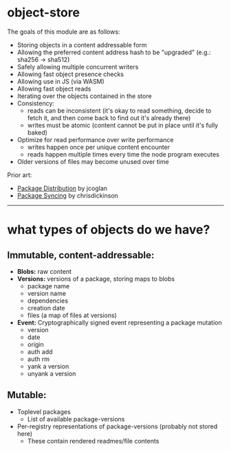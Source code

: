# object-store

The goals of this module are as follows:

- Storing objects in a content addressable form
- Allowing the preferred content address hash to be "upgraded" (e.g.: sha256 -> sha512)
- Safely allowing multiple concurrent writers
- Allowing fast object presence checks
- Allowing use in JS (via WASM)
- Allowing fast object reads
- Iterating over the objects contained in the store
- Consistency:
    - reads can be inconsistent (it's okay to read something, decide to fetch it, and then come back to find out it's already there)
    - writes must be atomic (content cannot be put in place until it's fully baked)
- Optimize for read performance over write performance
    - writes happen once per unique content encounter
    - reads happen multiple times every time the node program executes
- Older versions of files may become unused over time

Prior art:

- [Package Distribution](https://gist.github.com/jcoglan/64cf9d3f9a4e25092ac132bd72b63491) by jcoglan
- [Package Syncing](https://gist.github.com/chrisdickinson/579aeccf0b304aac2b8891e36849c98e) by chrisdickinson

---

# what types of objects do we have?

## Immutable, content-addressable:

- **Blobs:** raw content
- **Versions:** versions of a package, storing maps to blobs
    - package name
    - version name
    - dependencies
    - creation date
    - files (a map of files at versions)
- **Event:** Cryptographically signed event representing a package mutation
    - version
    - date
    - origin
    - auth add
    - auth rm
    - yank a version
    - unyank a version

## Mutable:

- Toplevel packages
    - List of available package-versions
- Per-registry representations of package-versions (probably not stored here)
    - These contain rendered readmes/file contents
